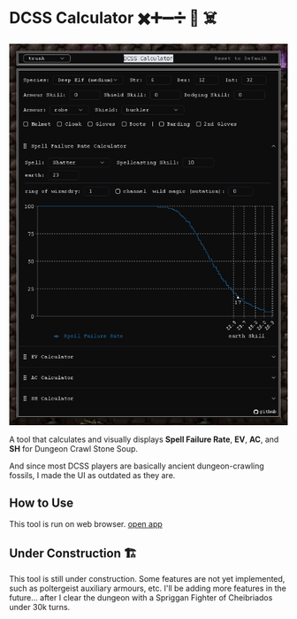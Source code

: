 # DCSS Calculator ✖️➕➖➗ 🟰 ☠️

<p align="center">
  <img src="./screenshot.png" alt="screenshot">
</p>

A tool that calculates and visually displays **Spell Failure Rate**, **EV**, **AC**, and **SH** for Dungeon Crawl Stone Soup.

And since most DCSS players are basically ancient dungeon-crawling fossils, I made the UI as outdated as they are.

## How to Use

This tool is run on web browser. [open app](https://dcss-calculator.pages.dev/)

## Under Construction 🏗️

This tool is still under construction. Some features are not yet implemented, such as poltergeist auxiliary armours, etc. I'll be adding more features in the future... after I clear the dungeon with a Spriggan Fighter of Cheibriados under 30k turns.
